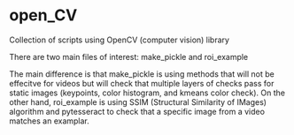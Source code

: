 # open_CV
Collection of scripts using OpenCV (computer vision) library

There are two main files of interest: make_pickle and roi_example

The main difference is that make_pickle is using methods that will not be effecitve for videos but will check that multiple layers of checks pass for static images (keypoints, color histogram, and kmeans color check).
On the other hand, roi_example is using SSIM (Structural Similarity of IMages) algorithm and pytesseract to check that a specific image from a video matches an examplar.
